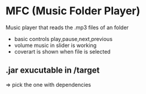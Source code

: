 # MFC (Music Folder Player)

Music player that reads the .mp3 files of an folder

- basic controls play,pause,next,previous
- volume music in slider is working
- coverart is shown when file is selected

## .jar exucutable in /target 

=> pick the one with dependencies
